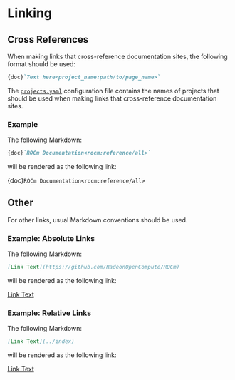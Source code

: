 # Linking

## Cross References

When making links that cross-reference documentation sites, the following
format should be used:

```Markdown
{doc}`Text here<project_name:path/to/page_name>`
```

The [`projects.yaml`](https://github.com/RadeonOpenCompute/rocm-docs-core/blob/develop/src/rocm_docs/data/projects.yaml)
configuration file contains the names of projects
that should be used when making links that cross-reference documentation sites.

### Example

The following Markdown:

```Markdown
{doc}`ROCm Documentation<rocm:reference/all>`
```

will be rendered as the following link:

{doc}`ROCm Documentation<rocm:reference/all>`

## Other

For other links, usual Markdown conventions should be used.

### Example: Absolute Links

The following Markdown:

```Markdown
[Link Text](https://github.com/RadeonOpenCompute/ROCm)
```

will be rendered as the following link:

[Link Text](https://github.com/RadeonOpenCompute/ROCm)

### Example: Relative Links

The following Markdown:

```Markdown
[Link Text](../index)
```

will be rendered as the following link:

[Link Text](../index)
